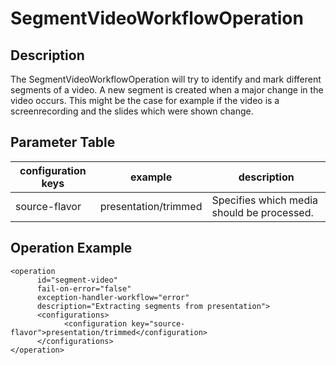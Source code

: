 # SegmentVideoWorkflowOperation

## Description
The SegmentVideoWorkflowOperation will try to identify and mark different segments of a video. A new segment is created
when a major change in the video occurs. This might be the case for example if the video is a screenrecording and the
slides which were shown change.

## Parameter Table

|configuration keys|example|description|
|------------------|-------|-----------|
|source-flavor |presentation/trimmed|Specifies which media should be processed.|

## Operation Example

    <operation
          id="segment-video"
          fail-on-error="false"
          exception-handler-workflow="error"
          description="Extracting segments from presentation">
          <configurations>
                <configuration key="source-flavor">presentation/trimmed</configuration>
          </configurations>
    </operation>
